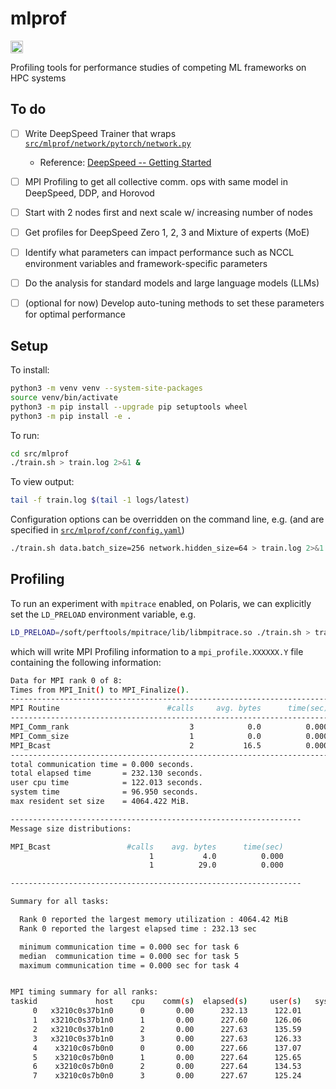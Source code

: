 # mlprof

[<img src="https://raw.githubusercontent.com/wandb/assets/main/wandb-github-badge-28.svg" alt="Weights & Biases monitoring" height=20>](https://wandb.ai/alcf-mlops/mlprof)

Profiling tools for performance studies of competing ML frameworks on HPC systems


## To do

- [ ] Write DeepSpeed Trainer that wraps [`src/mlprof/network/pytorch/network.py`](./src/mlprof/network/pytorch/network.py)
    - Reference: [DeepSpeed -- Getting Started](https://www.deepspeed.ai/getting-started/)
- [ ] MPI Profiling to get all collective comm. ops with same model in DeepSpeed, DDP, and Horovod
- [ ] Start with 2 nodes first and next scale w/ increasing number of nodes
- [ ] Get profiles for DeepSpeed Zero 1, 2, 3 and Mixture of experts (MoE)
- [ ] Identify what parameters can impact performance such as NCCL environment variables and framework-specific parameters
- [ ] Do the analysis for standard models and large language models (LLMs)
- [ ] (optional for now) Develop auto-tuning methods to set these parameters for optimal performance


## Setup

To install:

```bash
python3 -m venv venv --system-site-packages
source venv/bin/activate
python3 -m pip install --upgrade pip setuptools wheel
python3 -m pip install -e .
```

To run:

```bash
cd src/mlprof
./train.sh > train.log 2>&1 &
```

To view output:

```bash
tail -f train.log $(tail -1 logs/latest)
```

Configuration options can be overridden on the command line, e.g.
(and are specified in [`src/mlprof/conf/config.yaml`](src/mlprof/conf/config.yaml))

```bash
./train.sh data.batch_size=256 network.hidden_size=64 > train.log 2>&1 &
```

## Profiling

To run an experiment with `mpitrace` enabled, on Polaris, we can explicitly set the `LD_PRELOAD` environment variable, e.g.

```bash
LD_PRELOAD=/soft/perftools/mpitrace/lib/libmpitrace.so ./train.sh > train.log 2>&1 &
```

which will write MPI Profiling information to a `mpi_profile.XXXXXX.Y` file containing the following information:

```bash
Data for MPI rank 0 of 8:
Times from MPI_Init() to MPI_Finalize().
-----------------------------------------------------------------------
MPI Routine                        #calls     avg. bytes      time(sec)
-----------------------------------------------------------------------
MPI_Comm_rank                           3            0.0          0.000
MPI_Comm_size                           1            0.0          0.000
MPI_Bcast                               2           16.5          0.000
-----------------------------------------------------------------------
total communication time = 0.000 seconds.
total elapsed time       = 232.130 seconds.
user cpu time            = 122.013 seconds.
system time              = 96.950 seconds.
max resident set size    = 4064.422 MiB.

-----------------------------------------------------------------
Message size distributions:

MPI_Bcast                 #calls    avg. bytes      time(sec)
                               1           4.0          0.000
                               1          29.0          0.000

-----------------------------------------------------------------

Summary for all tasks:

  Rank 0 reported the largest memory utilization : 4064.42 MiB
  Rank 0 reported the largest elapsed time : 232.13 sec

  minimum communication time = 0.000 sec for task 6
  median  communication time = 0.000 sec for task 5
  maximum communication time = 0.000 sec for task 4


MPI timing summary for all ranks:
taskid             host    cpu    comm(s)  elapsed(s)     user(s)   system(s)   size(MiB)    switches
     0   x3210c0s37b1n0      0       0.00      232.13      122.01       96.95     4064.42   240460957
     1   x3210c0s37b1n0      1       0.00      227.60      126.06       95.88     4001.15   231353798
     2   x3210c0s37b1n0      2       0.00      227.63      135.59       85.93     3965.89   230507191
     3   x3210c0s37b1n0      3       0.00      227.63      126.33       95.75     4003.07   230342296
     4    x3210c0s7b0n0      0       0.00      227.66      137.07       83.80     4039.70   209534784
     5    x3210c0s7b0n0      1       0.00      227.64      125.65       96.13     4004.05   230622703
     6    x3210c0s7b0n0      2       0.00      227.64      134.53       87.16     3968.59   229010244
     7    x3210c0s7b0n0      3       0.00      227.67      125.24       96.90     4004.26   233186459
```
